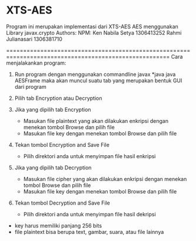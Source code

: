 # XTS-AES

Program ini merupakan implementasi dari XTS-AES
AES menggunakan Library javax.crypto
Authors:			NPM:
Ken Nabila Setya	1306413252
Rahmi Julianasari	1306381710

======================================================================================================
Cara menjalakankan program:
1. Run program dengan menggunakan commandline
	javax *java
	java AESFrame
	maka akan muncul suatu tab yang merupakan bentuk GUI dari program	

2. Pilih tab Encryption atau Decryption

3. Jika yang dipilih tab Encryption
	- Masukan file plaintext yang akan dilakukan enkripsi dengan menekan tombol Browse dan pilih file
	- Masukan file key dengan menekan tombol Browse dan pilih file
	
4. Tekan tombol Encryption and Save File
	- Pilih direktori anda untuk menyimpan file hasil  enkripsi
	
5. Jika yang dipilih tab Decryption
  	- Masukan file cipher yang akan dilakukan enkripsi dengan menekan tombol Browse dan pilih file
	- Masukan file key dengan menekan tombol Browse dan pilih file
	
6. Tekan tombol Decryption and Save File
	- Pilih direktori anda untuk menyimpan file hasil dekripsi
	
 * key harus memiliki panjang 256 bits
 * file plaintext bisa berupa text, gambar, suara, atau file lainnya

